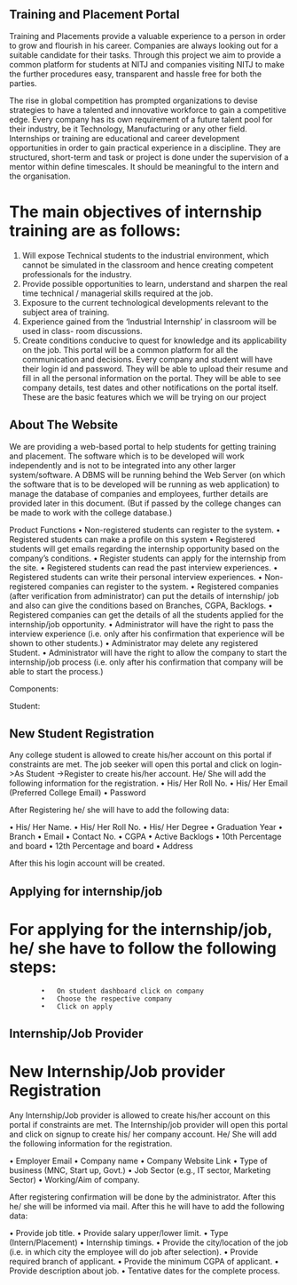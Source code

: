 ## Training and Placement Portal
Training and Placements provide a valuable experience to a person in order to grow and flourish in his career. Companies are always looking out for a suitable candidate for their tasks. Through this project we aim to provide a common platform for students at NITJ and companies visiting NITJ to make the further procedures easy, transparent and hassle free for both the parties.

The rise in global competition has prompted organizations to devise strategies to have a talented and innovative workforce to gain a competitive edge. Every company has its own requirement of a future talent pool for their industry, be it Technology, Manufacturing or any other field.
Internships or training are educational and career development opportunities in order to gain practical experience in a discipline. They are structured, short-term and task or project is done under the supervision of a mentor within define timescales. It should be meaningful to the intern and the organisation.
# The main objectives of internship training are as follows:

1.	Will expose Technical students to the industrial environment, which cannot be simulated in the classroom and hence creating competent professionals for the industry.
2.	Provide possible opportunities to learn, understand and sharpen the real time technical / managerial skills required at the job.
3.	Exposure to the current technological developments relevant to the subject area of training.
4.	Experience gained from the ‘Industrial Internship’ in classroom will be used in class- room discussions.
5.	Create conditions conducive to quest for knowledge and its applicability on the job. 
This portal will be a common platform for all the communication and decisions. Every company and student will have their login id and password. They will be able to upload their resume and fill in all the personal information on the portal. They will be able to see company details, test dates and other notifications on the portal itself. These are the basic features which we will be trying on our project

## About The Website
We are providing a web-based portal to help students for getting training and placement.
The software which is to be developed will work independently and is not to be integrated into any other larger system/software. A DBMS will be running behind the Web Server (on which the software that is to be developed will be running as web application) to manage the database of companies and employees, further details are provided later in this document. (But if passed by the college changes can be made to work with the college database.) 

Product Functions 
•	Non-registered students can register to the system. 
•	Registered students can make a profile on this system
•	Registered students will get emails regarding the internship opportunity based on the company’s conditions. 
•	Register students can apply for the internship from the site.
•	Registered students can read the past interview experiences.
•	Registered students can write their personal interview experiences.
•	Non-registered companies can register to the system. 
•	Registered companies (after verification from administrator) can put the details of internship/ job and also can give the conditions based on Branches, CGPA, Backlogs.
•	Registered companies can get the details of all the students applied for the internship/job opportunity. 
•	Administrator will have the right to pass the interview experience (i.e. only after his confirmation that experience will be shown to other students.)
•	Administrator may delete any registered Student.
•	Administrator will have the right to allow the company to start the internship/job process (i.e. only after his confirmation that company will be able to start the process.)

Components:

Student:

## New Student Registration 
Any college student is allowed to create his/her account on this portal if constraints are met. The job seeker will open this portal and click on login->As Student ->Register to create his/her account. He/ She will add the following information for the registration. 
•	His/ Her Roll No.
•	His/ Her Email (Preferred College Email)
•	Password

After Registering he/ she will have to add the following data:

•	His/ Her Name.
•	His/ Her Roll No.
•	His/ Her Degree 
•	Graduation Year
•	Branch
•	Email
•	Contact No.
•	CGPA
•	Active Backlogs
•	10th Percentage and board
•	12th Percentage and board
•	Address

After this his login account will be created.
	
 
 
 
 ## Applying for internship/job
  #     For applying for the internship/job, he/ she have to follow the following steps:
            •	On student dashboard click on company
            •	Choose the respective company 
            •	Click on apply


## Internship/Job Provider 

# New Internship/Job provider Registration 

Any Internship/Job provider is allowed to create his/her account on this portal if constraints are met. The Internship/job provider will open this portal and click on signup to create his/ her company account. He/ She will add the following information for the registration.

  •	Employer Email
  •	Company name
  •	Company Website Link
  •	Type of business (MNC, Start up, Govt.)
  •	Job Sector (e.g., IT sector, Marketing Sector)
  •	Working/Aim of company. 

After registering confirmation will be done by the administrator. After this he/ she will  be informed via mail. After this he will have to add the following data:

  •	Provide job title.
  •	Provide salary upper/lower limit.
  •	Type (Intern/Placement)
  •	Internship timings. 
  •	Provide the city/location of the job (i.e. in which city the employee will do job after selection). 
  •	Provide required branch of applicant. 
  •	Provide the minimum CGPA of applicant. 
  •	Provide description about job.
  •	Tentative dates for the complete process.
 
